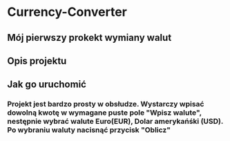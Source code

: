 # Currency-Converter

## Mój pierwszy prokekt wymiany walut

## Opis projektu

## Jak go uruchomić

### Projekt jest bardzo prosty w obsłudze. Wystarczy wpisać dowolną kwotę w wymagane puste pole "Wpisz walute", nestępnie wybrać walute Euro(EUR), Dolar amerykańśki (USD). Po wybraniu waluty nacisnąć przycisk "Oblicz"
